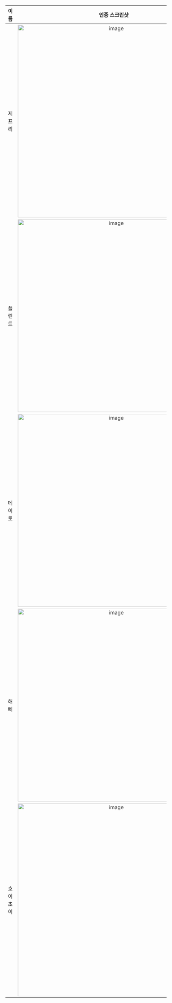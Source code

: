 | **이름** | **인증 스크린샷** |
|:--------:|:-----------------:|
| 제프리 | <img width="600" alt="image" src="https://github.com/user-attachments/assets/361623fe-078f-4403-8cbe-cd1bf15eed26" /> |
| 플린트 | <img width="600" alt="image" src="https://github.com/user-attachments/assets/9157a28a-673a-485f-9f85-3c6d7830f0c3" /> |
| 메이토 | <img width="600" alt="image" src="https://github.com/user-attachments/assets/b23eb9a7-ef4c-4144-a8b0-ed4a6e33bb1f" /> |
| 해삐 | <img width="600" alt="image" src="https://github.com/user-attachments/assets/298b5a8d-3781-4dcb-bcb7-b8292bd2f9d5" /> |
| 호이초이 | <img width="600" alt="image" src="https://github.com/user-attachments/assets/d8d243c2-e677-4bc0-a17e-25e417bcda5b" /> |
